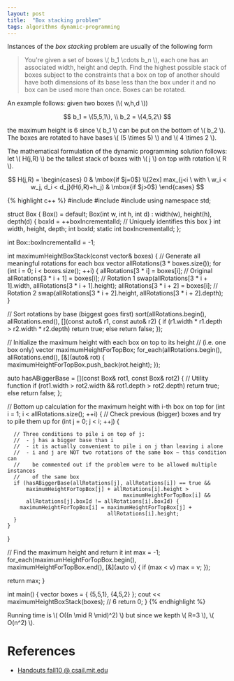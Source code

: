 ```yaml
---
layout: post
title:  "Box stacking problem"
tags: algorithms dynamic-programming
---
```


Instances of the *box stacking* problem are usually of the following form

> You're given a set of boxes \\( b_1 \cdots b_n \\), each one has an associated width, height and depth. Find the highest possible stack of boxes subject to the constraints that a box on top of another should have both dimensions of its base less than the box under it and no box can be used more than once. Boxes can be rotated.

An example follows: given two boxes (\\( w,h,d \\))

$$ b_1 = \{5,5,1\}, \\
b_2 = \{4,5,2\} $$

the maximum height is 6 since \\( b_1 \\) can be put on the bottom of \\( b_2 \\). The boxes are rotated to have bases \\( (5 \times 5) \\) and \\( 4 \times 2 \\).

The mathematical formulation of the dynamic programming solution follows: let \\( H(j,R) \\) be the tallest stack of boxes with \\( j \\) on top with rotation \\( R \\).

$$  
  H(j,R) = \begin{cases}
           0 & \mbox{if $j=0$} \\[2ex]
           max_{j<i \ with \ w_i < w_j, d_i < d_j}(H(i,R)+h_j) & \mbox{if $j>0$}
           \end{cases}
$$

{% highlight c++ %}
#include <iostream>
#include <vector>
#include <algorithm>
using namespace std;

struct Box {
  Box() = default;
  Box(int w, int h, int d) :
    width(w), height(h), depth(d)
  {
    boxId = ++boxIncrementalId; // Uniquely identifies this box
  }
  int width, height, depth;
  int boxId;
  static int boxIncrementalId;
};

int Box::boxIncrementalId = -1;

int maximumHeightBoxStack(const vector<Box>& boxes) {
  // Generate all meaningful rotations for each box
  vector<Box> allRotations(3 * boxes.size());
  for (int i = 0; i < boxes.size(); ++i) {
    allRotations[3 * i] = boxes[i]; // Original
    allRotations[3 * i + 1] = boxes[i]; // Rotation 1
    swap(allRotations[3 * i + 1].width, allRotations[3 * i + 1].height);
    allRotations[3 * i + 2] = boxes[i]; // Rotation 2
    swap(allRotations[3 * i + 2].height, allRotations[3 * i + 2].depth);
  }

  // Sort rotations by base (biggest goes first)
  sort(allRotations.begin(), allRotations.end(), [](const auto& r1, 
                                                    const auto& r2) {
    if (r1.width * r1.depth > r2.width * r2.depth)
      return true;
    else
      return false;
  });

  // Initialize the maximum height with each box on top to its height 
  // (i.e. one box only)
  vector<int> maximumHeightForTopBox;
  for_each(allRotations.begin(), allRotations.end(), [&](auto& rot) {
    maximumHeightForTopBox.push_back(rot.height);
  });

  auto hasABiggerBase = [](const Box& rot1, const Box& rot2) { // Utility function
    if (rot1.width > rot2.width && rot1.depth > rot2.depth)
      return true;
    else
      return false;
  };

  // Bottom up calculation for the maximum height with i-th box on top
  for (int i = 1; i < allRotations.size(); ++i) {
    // Check previous (bigger) boxes and try to pile them up
    for (int j = 0; j < i; ++j) {

      // Three conditions to pile i on top of j:
      //  - j has a bigger base than i
      //  - it is actually convenient to pile i on j than leaving i alone
      //  - i and j are NOT two rotations of the same box ~ this condition can
      //    be commented out if the problem were to be allowed multiple instances
      //    of the same box
      if (hasABiggerBase(allRotations[j], allRotations[i]) == true &&
          maximumHeightForTopBox[j] + allRotations[i].height > 
                                         maximumHeightForTopBox[i] &&
          allRotations[j].boxId != allRotations[i].boxId) {
        maximumHeightForTopBox[i] = maximumHeightForTopBox[j] + 
                                    allRotations[i].height;
      }
    }
  }

  // Find the maximum height and return it
  int max = -1;
  for_each(maximumHeightForTopBox.begin(), maximumHeightForTopBox.end(), 
  [&](auto v) {
    if (max < v)
      max = v;
  });

  return max;
}

int main() {
  vector<Box> boxes = { {5,5,1}, {4,5,2} };
  cout << maximumHeightBoxStack(boxes); // 6
  return 0;
}
{% endhighlight %}

Running time is \\( O((n \mid R \mid)^2) \\) but since we kepth \\( R=3 \\), \\( O(n^2) \\).

References
==========

* [Handouts fall10 @ csail.mit.edu](http://courses.csail.mit.edu/6.006/fall10/)